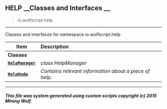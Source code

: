 ## HELP __Classes and Interfaces __

>io.wolfscript.help

---

Classes and interfaces for namespace io.wolfscript.help

Item | Description   
--- | :--- 
__Classes__|
__[`HelpManager`](HelpManager.md)__ | _class HelpManager_ 
__[`HelpNode`](HelpNode.md)__ | _Contains relevant information about a piece of help._ 



---



##### This file was system generated using custom scripts copyright (c) 2015 Mining Wolf.
	

